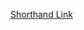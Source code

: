 


[Shorthand Link](https://carnegiemellon.shorthandstories.com/fc72f0a3-3885-4794-876b-232e38e69a92/index.html)
